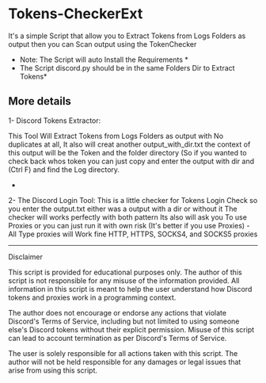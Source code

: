 # Tokens-CheckerExt
It's a simple Script that allow you to Extract Tokens from Logs Folders as output then you can Scan output using the TokenChecker

* Note: The Script will auto Install the Requirements *
* The Script discord.py should be in the same Folders Dir to Extract Tokens*

More details 
------------
1-  Discord Tokens Extractor:

 This Tool Will Extract Tokens from Logs Folders as output with No duplicates at all, It also will creat another output_with_dir.txt the context of this output will be the Token and the folder directory
 (So if you wanted to check back whos token you can just copy and enter the output with dir and (Ctrl F) and find the Log directory.

-

2-  The Discord Login Tool: This is a little checker for Tokens Login Check so you enter the output.txt either was a output with a dir or without it The checker will works perfectly with both pattern
Its also will ask you To use Proxies or you can just run it with own risk (It's better if you use Proxies) - All Type proxies will Work fine HTTP, HTTPS, SOCKS4, and SOCKS5 proxies
  





---------------------------------------------------------------------------------------------------------------------------------------------------------------------------------------------------------
Disclaimer

This script is provided for educational purposes only. The author of this script is not responsible for any misuse of the information provided. All information in this script is meant to help the user understand how Discord tokens and proxies work in a programming context.

The author does not encourage or endorse any actions that violate Discord's Terms of Service, including but not limited to using someone else's Discord tokens without their explicit permission. Misuse of this script can lead to account termination as per Discord's Terms of Service.

The user is solely responsible for all actions taken with this script. The author will not be held responsible for any damages or legal issues that arise from using this script.

